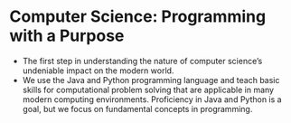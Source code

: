 # Computer Science: Programming with a Purpose
- The first step in understanding the nature of computer science’s undeniable impact on the modern world.
- We use the Java and Python programming language and teach basic skills for computational problem solving that are applicable in many modern computing environments. Proficiency in Java and Python is a goal, but we focus on fundamental concepts in programming.

